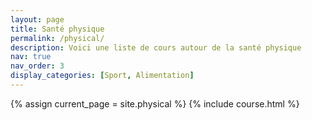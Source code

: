 ```yaml
---
layout: page
title: Santé physique
permalink: /physical/
description: Voici une liste de cours autour de la santé physique
nav: true
nav_order: 3
display_categories: [Sport, Alimentation]
---
```


<!-- pages/physical.md -->
{% assign current_page = site.physical %}
{% include course.html %}
